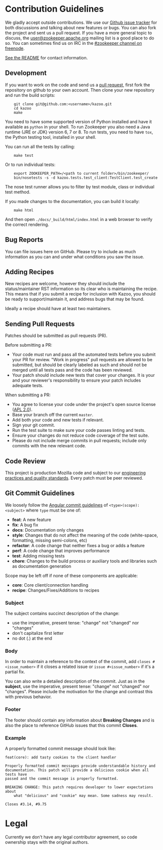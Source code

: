 # Contribution Guidelines

We gladly accept outside contributions. We use our
[Github issue tracker](https://github.com/python-zk/kazoo/issues)
for both discussions and talking about new features or bugs. You can
also fork the project and sent us a pull request. If you have a more
general topic to discuss, the
[user@zookeeper.apache.org](https://zookeeper.apache.org/lists.html)
mailing list is a good place to do so. You can sometimes find us on
IRC in the
[#zookeeper channel on freenode](https://zookeeper.apache.org/irc.html).

[See the README](/README.rst) for contact information.

## Development

If you want to work on the code and send us a
[pull request](https://help.github.com/articles/using-pull-requests),
first fork the repository on github to your own account. Then clone
your new repository and run the build scripts:

```
    git clone git@github.com:<username>/kazoo.git
    cd kazoo
    make
```

You need to have some supported version of Python installed and have
it available as `python` in your shell. To run Zookeeper you also
need a Java runtime (JRE or JDK) version 6, 7 or 8. To run tests, you
need to have `tox`, the Python testing tool, installed in your shell.

You can run all the tests by calling:

```
    make test
```

Or to run individual tests:

```
    export ZOOKEEPER_PATH=/<path to current folder>/bin/zookeeper/
    bin/nosetests -s -d kazoo.tests.test_client:TestClient.test_create
```

The nose test runner allows you to filter by test module, class or
individual test method.

If you made changes to the documentation, you can build it locally:

```
    make html
```

And then open `./docs/_build/html/index.html` in a web browser to
verify the correct rendering.


## Bug Reports

You can file issues here on GitHub. Please try to include as much information as
you can and under what conditions you saw the issue.

## Adding Recipes

New recipes are welcome, however they should include the status/maintainer
RST information so its clear who is maintaining the recipe. This means
that if you submit a recipe for inclusion with Kazoo, you should be ready
to support/maintain it, and address bugs that may be found.

Ideally a recipe should have at least two maintainers.

## Sending Pull Requests

Patches should be submitted as pull requests (PR).

Before submitting a PR:
- Your code must run and pass all the automated tests before you submit your PR
  for review. "Work in progress" pull requests are allowed to be submitted, but
  should be clearly labeled as such and should not be merged until all tests
  pass and the code has been reviewed.
- Your patch should include new tests that cover your changes. It is your and
  your reviewer's responsibility to ensure your patch includes adequate tests.

When submitting a PR:
- You agree to license your code under the project's open source license
  ([APL 2.0](/LICENSE)).
- Base your branch off the current `master`.
- Add both your code and new tests if relevant.
- Sign your git commit.
- Run the test suite to make sure your code passes linting and tests.
- Ensure your changes do not reduce code coverage of the test suite.
- Please do not include merge commits in pull requests; include only commits
  with the new relevant code.


## Code Review

This project is production Mozilla code and subject to our [engineering practices and quality standards](https://developer.mozilla.org/en-US/docs/Mozilla/Developer_guide/Committing_Rules_and_Responsibilities). Every patch must be peer reviewed.

## Git Commit Guidelines

We loosely follow the [Angular commit guidelines](https://github.com/angular/angular.js/blob/master/CONTRIBUTING.md#type)
of `<type>(scope): <subject>` where `type` must be one of:

* **feat**: A new feature
* **fix**: A bug fix
* **docs**: Documentation only changes
* **style**: Changes that do not affect the meaning of the code (white-space, formatting, missing
  semi-colons, etc)
* **refactor**: A code change that neither fixes a bug or adds a feature
* **perf**: A code change that improves performance
* **test**: Adding missing tests
* **chore**: Changes to the build process or auxiliary tools and libraries such as documentation
  generation
  
Scope may be left off if none of these components are applicable:

* **core**: Core client/connection handling
* **recipe**: Changes/Fixes/Additions to recipes

### Subject

The subject contains succinct description of the change:

* use the imperative, present tense: "change" not "changed" nor "changes"
* don't capitalize first letter
* no dot (.) at the end

### Body

In order to maintain a reference to the context of the commit, add
`closes #<issue_number>` if it closes a related issue or `issue #<issue_number>`
if it's a partial fix.

You can also write a detailed description of the commit. Just as in the
**subject**, use the imperative, present tense: "change" not "changed" nor
"changes". Please include the motivation for the change and contrast this with
previous behavior.

### Footer

The footer should contain any information about **Breaking Changes** and is also
the place to reference GitHub issues that this commit **Closes**.

### Example

A properly formatted commit message should look like:

```
feat(core): add tasty cookies to the client handler

Properly formatted commit messages provide understandable history and
documentation. This patch will provide a delicious cookie when all tests have
passed and the commit message is properly formatted.

BREAKING CHANGE: This patch requires developer to lower expectations about
    what "delicious" and "cookie" may mean. Some sadness may result.

Closes #3.14, #9.75
```

# Legal

Currently we don't have any legal contributor agreement, so code
ownership stays with the original authors.
